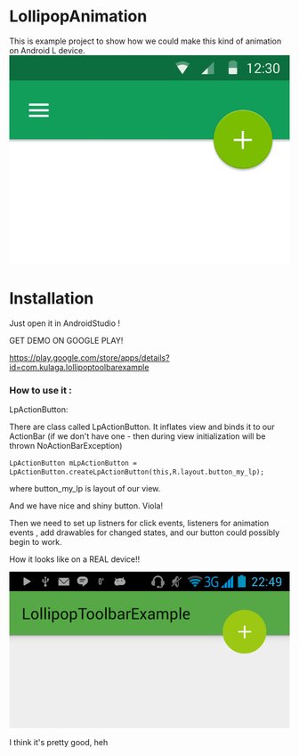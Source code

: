 LollipopAnimation
=================
This is example project to show how we could make this kind of animation on Android L device. 
![Screenshot](android-l.gif)

# Installation

Just open it in AndroidStudio !

GET DEMO ON GOOGLE PLAY!

https://play.google.com/store/apps/details?id=com.kulaga.lollipoptoolbarexample



### How to use it :

LpActionButton: 

  There are class called LpActionButton. It inflates view and binds it to our ActionBar (if we don't have one - then during view initialization will be thrown NoActionBarException)
  
    LpActionButton mLpActionButton = LpActionButton.createLpActionButton(this,R.layout.button_my_lp);
  
  where button_my_lp is layout of our view. 
  
  And we have nice and shiny button. Viola! 
  
  
  
  Then we need to set up listners for click events, listeners for animation events , add drawables for changed states, 
  and our button could possibly begin to work. 
  
 How it looks like on a REAL device!!

  ![Screenshot](screen1.png)

  I think it's pretty good, heh
  

